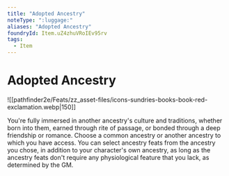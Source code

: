 ```yaml
---
title: "Adopted Ancestry"
noteType: ":luggage:"
aliases: "Adopted Ancestry"
foundryId: Item.uZ4zhuVRoIEv95rv
tags:
  - Item
---
```


# Adopted Ancestry
![[pathfinder2e/Feats/zz_asset-files/icons-sundries-books-book-red-exclamation.webp|150]]

You're fully immersed in another ancestry's culture and traditions, whether born into them, earned through rite of passage, or bonded through a deep friendship or romance. Choose a common ancestry or another ancestry to which you have access. You can select ancestry feats from the ancestry you chose, in addition to your character's own ancestry, as long as the ancestry feats don't require any physiological feature that you lack, as determined by the GM.
